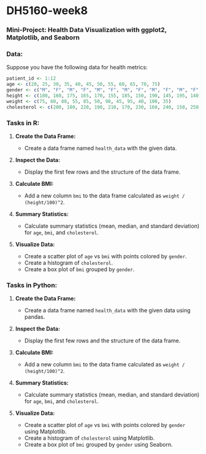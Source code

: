 # DH5160-week8

### Mini-Project: Health Data Visualization with ggplot2, Matplotlib, and Seaborn

### Data:
Suppose you have the following data for health metrics:

```r
patient_id <- 1:12
age <- c(20, 25, 30, 35, 40, 45, 50, 55, 60, 65, 70, 75)
gender <- c("M", "F", "M", "F", "M", "F", "M", "F", "M", "F", "M", "F")
height <- c(180, 160, 175, 165, 170, 155, 185, 150, 190, 145, 195, 140)
weight <- c(75, 60, 80, 55, 85, 50, 90, 45, 95, 40, 100, 35)
cholesterol <- c(200, 180, 220, 190, 210, 170, 230, 160, 240, 150, 250, 140)
```

### Tasks in R:

1. **Create the Data Frame:**
   - Create a data frame named `health_data` with the given data.

2. **Inspect the Data:**
   - Display the first few rows and the structure of the data frame.

3. **Calculate BMI:**
   - Add a new column `bmi` to the data frame calculated as `weight / (height/100)^2`.

4. **Summary Statistics:**
   - Calculate summary statistics (mean, median, and standard deviation) for `age`, `bmi`, and `cholesterol`.

5. **Visualize Data:**
   - Create a scatter plot of `age` vs `bmi` with points colored by `gender`.
   - Create a histogram of `cholesterol`.
   - Create a box plot of `bmi` grouped by `gender`.


### Tasks in Python:

1. **Create the Data Frame:**
   - Create a data frame named `health_data` with the given data using pandas.

2. **Inspect the Data:**
   - Display the first few rows and the structure of the data frame.

3. **Calculate BMI:**
   - Add a new column `bmi` to the data frame calculated as `weight / (height/100)^2`.

4. **Summary Statistics:**
   - Calculate summary statistics (mean, median, and standard deviation) for `age`, `bmi`, and `cholesterol`.

5. **Visualize Data:**
   - Create a scatter plot of `age` vs `bmi` with points colored by `gender` using Matplotlib.
   - Create a histogram of `cholesterol` using Matplotlib.
   - Create a box plot of `bmi` grouped by `gender` using Seaborn.

